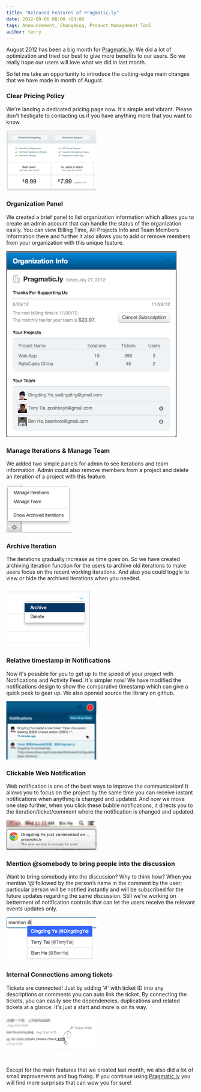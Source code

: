 ```yaml
---
title: "Released Features of Pragmatic.ly"
date: 2012-09-06 08:00 +08:00
tags: Announcement, ChangeLog, Product Management Tool
author: terry
---
```


August 2012 has been a big month for [Pragmatic.ly](https://pragmatic.ly). We did a lot of optimization and tried our best to give more benefits to our users. So we really hope our users will love what we did in last month.

So let me take an opportunity to introduce the cutting-edge main changes that we have made in month of August.

### Clear Pricing Policy ###

We're landing a dedicated pricing page now. It's simple and vibrant. Please don't hestigate to contacting us if you have anything more that you want to know.

![Clear Pricing Policy](/images/158983791/pricing.png "Clear Pricing Policy")

### Organization Panel ###

We created a brief panel to list organization information which allows you to create an admin account that can handle the status of the organization easily. You can view Billing Time, All Projects Info and Team Members Information there and further it also allows you to add or remove members from your organization with this unique feature.

![Organization Panel](/images/158983791/organization.png "Organization Panel")

### Manage Iterations & Manage Team ###

We added two simple panels for admin to see iterations and team information. Admin could also remove members from a project and delete an iteration of a project with this feature.

![Management Iterations & Team](/images/158983791/management.png "Manage Iterations & Manage Team")

### Archive Iteration ###

The iterations gradually increase as time goes on. So we have created archiving iteration function for the users to archive old iterations to make users focus on the recent working iterations. And also you could toggle to view or hide the archived iterations when you needed.

![Archive Iteration](/images/158983791/archive.png "Archive Iteration")

### Relative timestamp in Notifications ###

Now it's possible for you to get up to the speed of your project with Notifications and Activity Feed. It's simpler now! We have modified the notifications design to show the comparative timestamp which can give a quick peek to gear up. We also opened source the library on github.

![Notifications](/images/158983791/notification.png "Relative timestamp in Notification")

### Clickable Web Notification ###

Web notification is one of the best ways to improve the communication! It allows you to focus on the project by the same time you can receive instant notifications when anything is changed and updated. And now we move one step further, when you click these bubble notifications, it directs you to the iteration/ticket/comment where the notification is changed and updated.

![Web Notification](/images/158983791/webnotification.png "Clickable Web Notification")

### Mention @somebody to bring people into the discussion ###

Want to bring somebody into the discussion? Why to think how? When you mention ‘@’followed by the person’s name in the comment by the user; particular person will be notified instantly and will be subscribed for the future updates regarding the same discussion. Still we're working on betterment of notification controls that can let the users receive the relevant events updates only.

![Mention](/images/158983791/mention.png "Mention")

### Internal Connections among tickets ###

Tickets are connected! Just by adding '#' with ticket ID into any descriptions or comments you can auto link the ticket. By connecting the tickets, you can easily see the dependencies, duplications and related tickets at a glance. It's just a start and more is on its way.

![Connection among tickets](/images/158983791/ticket-link.png "Internal Connections among tickets")

<br/>

Except for the main features that we created last month, we also did a lot of small improvements and bug fixing. If you continue using [Pragmatic.ly](https://pragmatic.ly) you will find more surprises that can wow you for sure!

